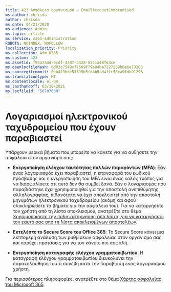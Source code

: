 ```yaml
---
title: 423 Ασφάλεια οργανισμού - EmailAccountCompromised
ms.author: chrisda
author: chrisda
ms.date: 04/21/2020
ms.audience: Admin
ms.topic: article
ms.service: o365-administration
ROBOTS: NOINDEX, NOFOLLOW
localization_priority: Priority
ms.collection: Adm_O365
ms.custom: 423
ms.assetid: f93a7a44-0cdf-4387-b428-53e1a48f63ce
ms.openlocfilehash: dd03c7549cf7669f79a84ba7227239b8e6e73103
ms.sourcegitcommit: 0eb4f9bde53395b5fd4b5cd4ffc56ca96db91298
ms.translationtype: HT
ms.contentlocale: el-GR
ms.lasthandoff: 03/10/2021
ms.locfileid: "50707630"
---
```

# <a name="compromised-email-accounts"></a>Λογαριασμοί ηλεκτρονικού ταχυδρομείου που έχουν παραβιαστεί

Υπάρχουν μερικά βήματα που μπορείτε να κάνετε για να αυξήσετε την ασφάλεια στον οργανισμό σας:

- **Ενεργοποίηση ελέγχου ταυτότητας πολλών παραγόντων (MFA)**: Εάν ένας λογαριασμός έχει παραβιαστεί, η επαναφορά του κωδικού πρόσβασης και η ενεργοποίηση του MFA είναι ένας καλός τρόπος για να διασφαλίσετε ότι αυτό δεν θα συμβεί ξανά. Εάν ο λογαριασμός που παραβιάστηκε έχει χρησιμοποιηθεί για την αποστολή ανεπιθύμητης αλληλογραφίας, πιθανότατα να έχει αποκλειστεί από την αποστολή μηνυμάτων ηλεκτρονικού ταχυδρομείου (ακόμη και αφού ολοκληρώσετε τα βήματα για την ασφάλεια του). Για να καταργήσετε τον χρήστη από τη λίστα αποκλεισμού, ανατρέξτε στο θέμα [Χρησιμοποιήστε την πύλη κατάργησης από λίστα, για να καταργήσετε τον εαυτό σας από τη λίστα αποκλεισμένων αποστολέων](https://docs.microsoft.com/microsoft-365/security/office-365-security/use-the-delist-portal-to-remove-yourself-from-the-office-365-blocked-senders-lis).

- **Εκτελέστε το Secure Score του Office 365**: Το Secure Score κάνει μια λεπτομερή ανάλυση των ρυθμίσεων ασφαλείας στον οργανισμό σας και παρέχει προτάσεις για να τον κάνετε πιο ασφαλή.

- **Ενεργοποίηση καταγραφής ελέγχου γραμματοκιβωτίου**: Η καταγραφή ελέγχου γραμματοκιβωτίου διευκολύνει την παρακολούθηση του τι συνέβη κατά την παραβίαση ενός λογαριασμού χρήστη.

Για περισσότερες πληροφορίες, ανατρέξτε στο θέμα [Χάρτης ασφαλείας του Microsoft 365](https://docs.microsoft.com/microsoft-365/security/office-365-security/security-roadmap).

